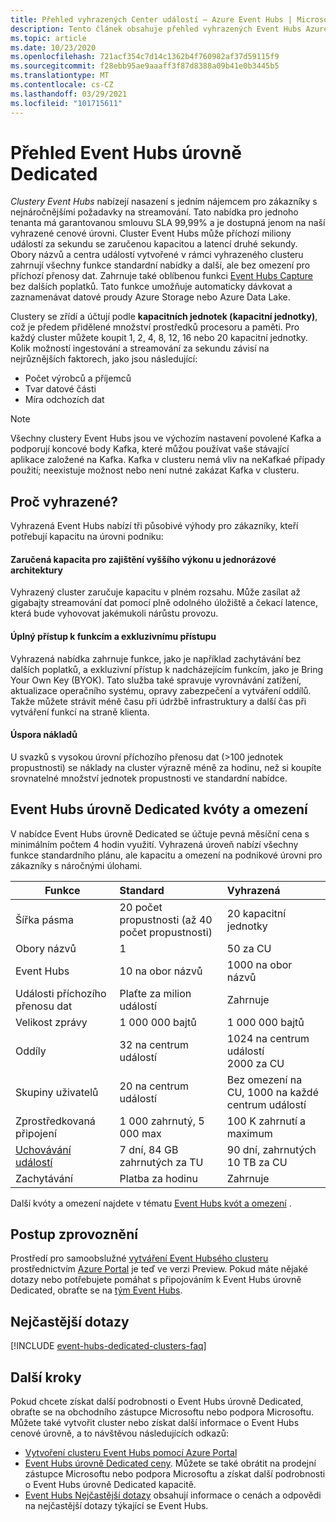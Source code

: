 ```yaml
---
title: Přehled vyhrazených Center událostí – Azure Event Hubs | Microsoft Docs
description: Tento článek obsahuje přehled vyhrazených Event Hubs Azure, které nabízí nasazení s jedním tenantům pro centra událostí.
ms.topic: article
ms.date: 10/23/2020
ms.openlocfilehash: 721acf354c7d14c1362b4f760982af37d59115f9
ms.sourcegitcommit: f28ebb95ae9aaaff3f87d8388a09b41e0b3445b5
ms.translationtype: MT
ms.contentlocale: cs-CZ
ms.lasthandoff: 03/29/2021
ms.locfileid: "101715611"
---
```

# <a name="overview-of-event-hubs-dedicated"></a>Přehled Event Hubs úrovně Dedicated

*Clustery Event Hubs* nabízejí nasazení s jedním nájemcem pro zákazníky s nejnáročnějšími požadavky na streamování. Tato nabídka pro jednoho tenanta má garantovanou smlouvu SLA 99,99% a je dostupná jenom na naší vyhrazené cenové úrovni. Cluster Event Hubs může příchozí miliony událostí za sekundu se zaručenou kapacitou a latencí druhé sekundy. Obory názvů a centra událostí vytvořené v rámci vyhrazeného clusteru zahrnují všechny funkce standardní nabídky a další, ale bez omezení pro příchozí přenosy dat. Zahrnuje také oblíbenou funkci [Event Hubs Capture](event-hubs-capture-overview.md) bez dalších poplatků. Tato funkce umožňuje automaticky dávkovat a zaznamenávat datové proudy Azure Storage nebo Azure Data Lake. 

Clustery se zřídí a účtují podle **kapacitních jednotek (kapacitní jednotky)**, což je předem přidělené množství prostředků procesoru a paměti. Pro každý cluster můžete koupit 1, 2, 4, 8, 12, 16 nebo 20 kapacitní jednotky. Kolik možností ingestování a streamování za sekundu závisí na nejrůznějších faktorech, jako jsou následující: 

- Počet výrobců a příjemců
- Tvar datové části
- Míra odchozích dat

> [!NOTE]
> Všechny clustery Event Hubs jsou ve výchozím nastavení povolené Kafka a podporují koncové body Kafka, které můžou používat vaše stávající aplikace založené na Kafka. Kafka v clusteru nemá vliv na neKafkaé případy použití; neexistuje možnost nebo není nutné zakázat Kafka v clusteru.

## <a name="why-dedicated"></a>Proč vyhrazené?

Vyhrazená Event Hubs nabízí tři působivé výhody pro zákazníky, kteří potřebují kapacitu na úrovni podniku:

#### <a name="single-tenancy-guarantees-capacity-for-better-performance"></a>Zaručená kapacita pro zajištění vyššího výkonu u jednorázové architektury

Vyhrazený cluster zaručuje kapacitu v plném rozsahu. Může zasílat až gigabajty streamování dat pomocí plně odolného úložiště a čekací latence, která bude vyhovovat jakémukoli nárůstu provozu. 

#### <a name="inclusive-and-exclusive-access-to-features"></a>Úplný přístup k funkcím a exkluzivnímu přístupu 
Vyhrazená nabídka zahrnuje funkce, jako je například zachytávání bez dalších poplatků, a exkluzivní přístup k nadcházejícím funkcím, jako je Bring Your Own Key (BYOK). Tato služba také spravuje vyrovnávání zatížení, aktualizace operačního systému, opravy zabezpečení a vytváření oddílů. Takže můžete strávit méně času při údržbě infrastruktury a další čas při vytváření funkcí na straně klienta.  

#### <a name="cost-savings"></a>Úspora nákladů
U svazků s vysokou úrovní příchozího přenosu dat (>100 jednotek propustnosti) se náklady na cluster výrazně méně za hodinu, než si koupíte srovnatelné množství jednotek propustnosti ve standardní nabídce.


## <a name="event-hubs-dedicated-quotas-and-limits"></a>Event Hubs úrovně Dedicated kvóty a omezení

V nabídce Event Hubs úrovně Dedicated se účtuje pevná měsíční cena s minimálním počtem 4 hodin využití. Vyhrazená úroveň nabízí všechny funkce standardního plánu, ale kapacitu a omezení na podnikové úrovni pro zákazníky s náročnými úlohami. 

| Funkce | Standard | Vyhrazená |
| --- |:---|:---|
| Šířka pásma | 20 počet propustnosti (až 40 počet propustnosti) | 20 kapacitní jednotky |
| Obory názvů |  1 | 50 za CU |
| Event Hubs |  10 na obor názvů | 1000 na obor názvů |
| Události příchozího přenosu dat | Plaťte za milion událostí | Zahrnuje |
| Velikost zprávy | 1 000 000 bajtů | 1 000 000 bajtů |
| Oddíly | 32 na centrum událostí | 1024 na centrum událostí<br/>2000 za CU |
| Skupiny uživatelů | 20 na centrum událostí | Bez omezení na CU, 1000 na každé centrum událostí |
| Zprostředkovaná připojení | 1 000 zahrnutý, 5 000 max | 100 K zahrnutí a maximum |
| [Uchovávání událostí](event-hubs-features.md#event-retention) | 7 dní, 84 GB zahrnutých za TU | 90 dní, zahrnutých 10 TB za CU |
| Zachytávání | Platba za hodinu | Zahrnuje |

Další kvóty a omezení najdete v tématu [Event Hubs kvót a omezení](event-hubs-quotas.md) .

## <a name="how-to-onboard"></a>Postup zprovoznění

Prostředí pro samoobslužné [vytváření Event Hubsého clusteru](event-hubs-dedicated-cluster-create-portal.md) prostřednictvím [Azure Portal](https://aka.ms/eventhubsclusterquickstart) je teď ve verzi Preview. Pokud máte nějaké dotazy nebo potřebujete pomáhat s připojováním k Event Hubs úrovně Dedicated, obraťte se na [tým Event Hubs](mailto:askeventhubs@microsoft.com).

## <a name="faqs"></a>Nejčastější dotazy

[!INCLUDE [event-hubs-dedicated-clusters-faq](../../includes/event-hubs-dedicated-clusters-faq.md)]

## <a name="next-steps"></a>Další kroky

Pokud chcete získat další podrobnosti o Event Hubs úrovně Dedicated, obraťte se na obchodního zástupce Microsoftu nebo podpora Microsoftu. Můžete také vytvořit cluster nebo získat další informace o Event Hubs cenové úrovně, a to návštěvou následujících odkazů:

- [Vytvoření clusteru Event Hubs pomocí Azure Portal](https://aka.ms/eventhubsclusterquickstart) 
- [Event Hubs úrovně Dedicated ceny](https://azure.microsoft.com/pricing/details/event-hubs/). Můžete se také obrátit na prodejní zástupce Microsoftu nebo podpora Microsoftu a získat další podrobnosti o Event Hubs úrovně Dedicated kapacitě.
- [Event Hubs Nejčastější dotazy](event-hubs-faq.md) obsahují informace o cenách a odpovědi na nejčastější dotazy týkající se Event Hubs.
